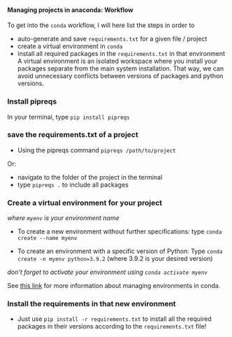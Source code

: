
#### Managing projects in anaconda: Workflow

To get into the `conda` workflow, I will here list the steps in order to 
- auto-generate and save `requirements.txt` for a given file / project
- create a virtual environment in `conda`
- install all required packages in the `requirements.txt` in that environment
A virtual environment is an isolated workspace where you install your packages separate from the main system installation.
That way, we can avoid unnecessary conflicts between versions of packages and python versions. 


### Install pipreqs
In your terminal, type `pip install pipreqs`

### save the requirements.txt of a project
- Using the pipreqs command `pipreqs /path/to/project`

Or:
- navigate to the folder of the project in the terminal
- type `pipreqs .` to include all packages


### Create a virtual environment for your project
*where `myenv` is your environment name*
* To create a new environment without further specifications:
    type `conda create --name myenv`

* To create an environment with a specific version of Python:
    Type `conda create -n myenv python=3.9.2` (where 3.9.2 is your desired version)

*don't forget to activate your environment using `conda activate myenv`*

See [this link](https://docs.conda.io/projects/conda/en/latest/user-guide/tasks/manage-environments.html) for more information about managing environments in conda.

### Install the requirements in that new environment

* Just use `pip install -r requirements.txt` to install all the required packages in their versions according to the `requirements.txt` file!